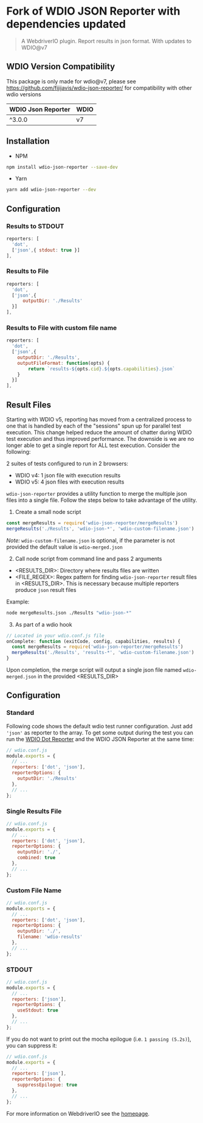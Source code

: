 Fork of WDIO JSON Reporter with dependencies updated
===================

> A WebdriverIO plugin. Report results in json format. With updates to WDIO@v7


## WDIO Version Compatibility

This package is only made for wdio@v7, please see https://github.com/fijijavis/wdio-json-reporter/ for compatibility with other wdio versions

| WDIO Json Reporter | WDIO |
| ------------------ | ---- |
| ^3.0.0             | v7   |

## Installation

* NPM
```bash
npm install wdio-json-reporter --save-dev
```

* Yarn
```bash
yarn add wdio-json-reporter --dev
```

## Configuration

### Results to STDOUT
```js
reporters: [
  'dot',
  ['json',{ stdout: true }]
],
```

### Results to File
```js
reporters: [
  'dot',
  ['json',{
      outputDir: './Results'
  }]
],
```

### Results to File with custom file name
```js
reporters: [
  'dot',
  ['json',{
    outputDir: './Results',
    outputFileFormat: function(opts) {
        return `results-${opts.cid}.${opts.capabilities}.json`
    }
  }]
],
```

## Result Files
Starting with WDIO v5, reporting has moved from a centralized process to one that is handled by each of the "sessions" spun up for parallel test execution.
This change helped reduce the amount of chatter during WDIO test execution and thus improved performance.  The downside is we are no longer able
to get a single report for ALL test execution.  Consider the following:

2 suites of tests configured to run in 2 browsers:

* WDIO v4: 1 json file with execution results
* WDIO v5: 4 json files with execution results


`wdio-json-reporter` provides a utility function to merge the multiple json files into a single file.  Follow the steps below to take advantage of the utility.

1) Create a small node script
```javascript
const mergeResults = require('wdio-json-reporter/mergeResults')
mergeResults('./Results', 'wdio-json-*', 'wdio-custom-filename.json')
```

*Note:* `wdio-custom-filename.json` is optional, if the parameter is not provided the default value is `wdio-merged.json`

2) Call node script from command line and pass 2 arguments

* <RESULTS_DIR>: Directory where results files are written
* <FILE_REGEX>: Regex pattern for finding `wdio-json-reporter` result files in <RESULTS_DIR>.  This is necessary because multiple reporters produce `json` result files

Example:
```bash
node mergeResults.json ./Results "wdio-json-*"
```

3) As part of a wdio hook

```js
// Located in your wdio.conf.js file
onComplete: function (exitCode, config, capabilities, results) {
  const mergeResults = require('wdio-json-reporter/mergeResults')
  mergeResults('./Results', 'results-*', 'wdio-custom-filename.json')
}
```

Upon completion, the merge script will output a single json file named `wdio-merged.json` in the provided <RESULTS_DIR>


## Configuration

### Standard
Following code shows the default wdio test runner configuration. Just add `'json'` as reporter
to the array. To get some output during the test you can run the [WDIO Dot Reporter](https://github.com/webdriverio/wdio-dot-reporter) and the WDIO JSON Reporter at the same time:

```js
// wdio.conf.js
module.exports = {
  // ...
  reporters: ['dot', 'json'],
  reporterOptions: {
    outputDir: './Results'
  },
  // ...
};
```

### Single Results File

```js
// wdio.conf.js
module.exports = {
  // ...
  reporters: ['dot', 'json'],
  reporterOptions: {
    outputDir: './',
    combined: true
  },
  // ...
};
```

### Custom File Name

```js
// wdio.conf.js
module.exports = {
  // ...
  reporters: ['dot', 'json'],
  reporterOptions: {
    outputDir: './',
    filename: 'wdio-results'
  },
  // ...
};
```

### STDOUT

```js
// wdio.conf.js
module.exports = {
  // ...
  reporters: ['json'],
  reporterOptions: {
    useStdout: true
  },
  // ...
};
```

If you do not want to print out the mocha epilogue (i.e. `1 passing (5.2s)`), you can suppress it:

```js
// wdio.conf.js
module.exports = {
  // ...
  reporters: ['json'],
  reporterOptions: {
    suppressEpilogue: true
  },
  // ...
};
```

For more information on WebdriverIO see the [homepage](http://webdriver.io).
